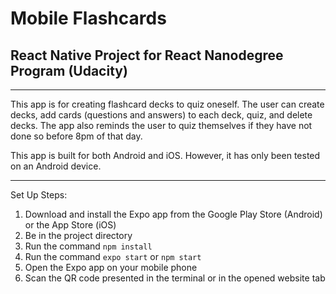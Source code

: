 # Mobile Flashcards
## React Native Project for React Nanodegree Program (Udacity)
___
This app is for creating flashcard decks to quiz oneself.
The user can create decks, add cards (questions and answers) to each deck, quiz,
and delete decks. The app also reminds the user to quiz themselves if they have
not done so before 8pm of that day.

This app is built for both Android and iOS. However, it has only been tested on
an Android device.
___
Set Up Steps:
1. Download and install the Expo app from the Google Play Store (Android) or the App Store (iOS)
2. Be in the project directory
3. Run the command `npm install`
4. Run the command `expo start` or `npm start`
5. Open the Expo app on your mobile phone
6. Scan the QR code presented in the terminal or in the opened website tab
